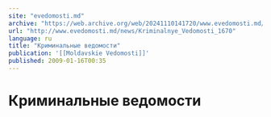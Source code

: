 ```yaml
---
site: "evedomosti.md"
archive: "https://web.archive.org/web/20241110141720/www.evedomosti.md/news/Kriminalnye_Vedomosti_1670"
url: "http://www.evedomosti.md/news/Kriminalnye_Vedomosti_1670"
language: ru
title: "Криминальные ведомости"
publication: '[[Moldavskie Vedomosti]]'
published: 2009-01-16T00:35
---
```


# Криминальные ведомости

